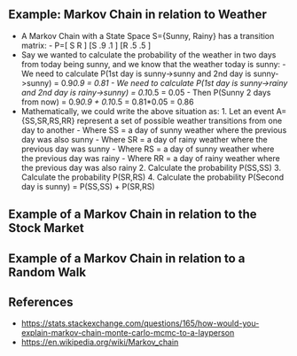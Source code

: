 ## Example: Markov Chain in relation to Weather
- A Markov Chain with a State Space S={Sunny, Rainy} has a transition matrix:
        - P=[    S   R ]
            [S  .9  .1 ]
            [R  .5  .5 ]
- Say we wanted to calculate the probability of the weather in two days from today being sunny, and we know that the weather today is sunny:
        - We need to calculate P(1st day is sunny->sunny and 2nd day is sunny->sunny) = 0.9*0.9 = 0.81
        - We need to calculate P(1st day is sunny->rainy and 2nd day is rainy->sunny) = 0.1*0.5 = 0.05
        - Then P(Sunny 2 days from now) = 0.9*0.9 + 0.1*0.5 = 0.81*0.05 = 0.86
- Mathematically, we could write the above situation as:
        1. Let an event A={SS,SR,RS,RR} represent a set of possible weather transitions from one day to another
                - Where SS = a day of sunny weather where the previous day was also sunny
                - Where SR = a day of rainy weather where the previous day was sunny
                - Where RS = a day of sunny weather where the previous day was rainy
                - Where RR = a day of rainy weather where the previous day was also rainy
        2. Calculate the probability P(SS,SS)
        3. Calculate the probability P(SR,RS)
        4. Calculate the probability P(Second day is sunny) = P(SS,SS) + P(SR,RS)

## Example of a Markov Chain in relation to the Stock Market

## Example of a Markov Chain in relation to a Random Walk

## References
- https://stats.stackexchange.com/questions/165/how-would-you-explain-markov-chain-monte-carlo-mcmc-to-a-layperson
- https://en.wikipedia.org/wiki/Markov_chain
